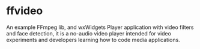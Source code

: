 # ffvideo
An example FFmpeg lib, and wxWidgets Player application with video filters and face detection, it is a no-audio video player intended for video experiments and developers 
learning how to code media applications. 
